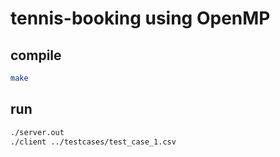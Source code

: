 # tennis-booking using OpenMP

## compile

```bash
make
```

## run

```bash
./server.out
./client ../testcases/test_case_1.csv
```
